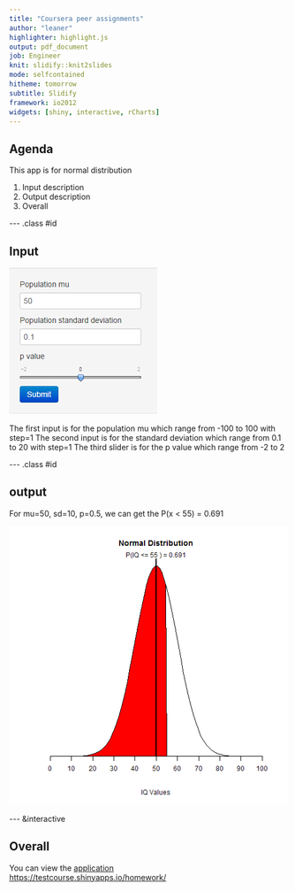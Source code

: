 ```yaml
---
title: "Coursera peer assignments"
author: "leaner"
highlighter: highlight.js
output: pdf_document
job: Engineer
knit: slidify::knit2slides
mode: selfcontained
hitheme: tomorrow
subtitle: Slidify
framework: io2012
widgets: [shiny, interactive, rCharts]
---
```


## Agenda
  This app is for normal distribution
  1. Input description
  2. Output description
  3. Overall

--- .class #id 

## Input
<img src="assets/img/input.jpg" />

  The first input is for the population mu which range from -100 to 100 with step=1
  The second input is for the standard deviation which range from 0.1 to 20 with step=1
  The third slider is for the p value which range from -2 to 2

--- .class #id

## output

  For mu=50, sd=10, p=0.5, we can get the P(x < 55) = 0.691
  
  
![plot of chunk unnamed-chunk-1](assets/fig/unnamed-chunk-1.png) 

--- &interactive

## Overall
  You can view the <a href="https://testcourse.shinyapps.io/homework/">application</a><br/>
  <a href="https://testcourse.shinyapps.io/homework/">https://testcourse.shinyapps.io/homework/</a>





